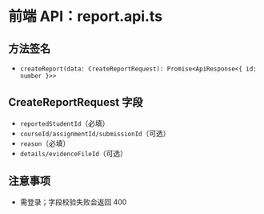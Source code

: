 # 前端 API：report.api.ts

## 方法签名
- `createReport(data: CreateReportRequest): Promise<ApiResponse<{ id: number }>>`

## CreateReportRequest 字段
- `reportedStudentId`（必填）
- `courseId/assignmentId/submissionId`（可选）
- `reason`（必填）
- `details/evidenceFileId`（可选）

## 注意事项
- 需登录；字段校验失败会返回 400
